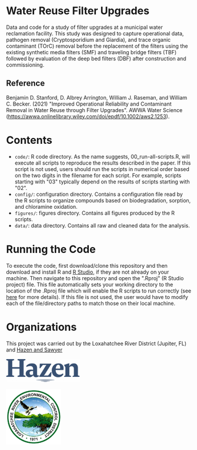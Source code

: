 # Water Reuse Filter Upgrades
Data and code for a study of filter upgrades at a municipal water reclamation facility. This study was designed to capture operational data, pathogen removal (Cryptosporidium and Giardia), and trace organic contaminant (TOrC) removal before the replacement of the filters using the existing synthetic media filters (SMF) and traveling bridge filters (TBF) followed by evaluation of the deep bed filters (DBF) after construction and commissioning.

## Reference 
Benjamin D. Stanford, D. Albrey Arrington, William J. Raseman, and William C. Becker. (2021) "Improved Operational Reliability and Contaminant Removal in Water Reuse through Filter Upgrades". AWWA Water Science (https://awwa.onlinelibrary.wiley.com/doi/epdf/10.1002/aws2.1253). 

# Contents
- ```code/```: R code directory. As the name suggests, 00_run-all-scripts.R, will execute all scripts to reproduce the results described in the paper. If this script is not used, users should run the scripts in numerical order based on the two digits in the filename for each script. For example, scripts starting with "03" typically depend on the results of scripts starting with "02". 
- ```config/```: configuration directory. Contains a configuration file read by the R scripts to organize compounds based on biodegradation, sorption, and chloramine oxidation. 
- ```figures/```: figures directory. Contains all figures produced by the R scripts. 
- ```data/```: data directory. Contains all raw and cleaned data for the analysis. 

# Running the Code
To execute the code, first download/clone this repository and then download and install R and [R Studio](https://www.rstudio.com/products/rstudio/download/), if they are not already on your machine. Then navigate to this repository and open the ".Rproj" (R Studio project) file. This file automatically sets your working directory to the location of the .Rproj file which will enable the R scripts to run correctly (see [here](https://bookdown.org/ndphillips/YaRrr/projects-in-rstudio.html) for more details). If this file is not used, the user would have to modify each of the file/directory paths to match those on their local machine.

# Organizations
This project was carried out by the Loxahatchee River District (Jupiter, FL) and [Hazen and Sawyer](https://www.hazenandsawyer.com/)
<br><br>
<img src="hazen-logo.jpg" alt="Hazen logo" width="200"/>
<br><br>
<img src="lrd-logo.png" alt="Loxahatchee River District logo" width="150"/>
